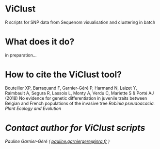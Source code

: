 # ViClust
R scripts for SNP data from Sequenom visualisation and clustering in batch

# What does it do?
in preparation...

# How to cite the ViClust tool?
Bouteiller XP, Barraquand F, Garnier-Géré P, Harmand N, Laizet Y, Raimbault A, Segura R, Lassois L,
Monty A, Verdu C, Mariette S & Porté AJ (2018) No evidence for genetic differentiation in juvenile traits between Belgian
and French populations of the invasive tree <i>Robinia pseudoacacia<i>. Plant Ecology and Evolution 

# Contact author for ViClust scripts
Pauline Garnier-Géré ( pauline.garniergere@inra.fr )
